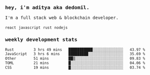 <samp>
    <h3>hey, i'm aditya aka dedomil.</h3>
    I'm a full stack web & blockchain developer. 
    <br />
    <br />
    <code>react</code> <code>javascript</code> <code>rust</code> <code>nodejs</code>
    <h3>weekly development stats</h3>
    <!--START_SECTION:waka-->

```txt
Rust         3 hrs 49 mins   ███████████░░░░░░░░░░░░░░   43.97 %
JavaScript   3 hrs 6 mins    █████████░░░░░░░░░░░░░░░░   35.69 %
Other        51 mins         ██▒░░░░░░░░░░░░░░░░░░░░░░   09.83 %
TOML         21 mins         █░░░░░░░░░░░░░░░░░░░░░░░░   04.06 %
CSS          19 mins         █░░░░░░░░░░░░░░░░░░░░░░░░   03.74 %
```

<!--END_SECTION:waka-->
</samp>
